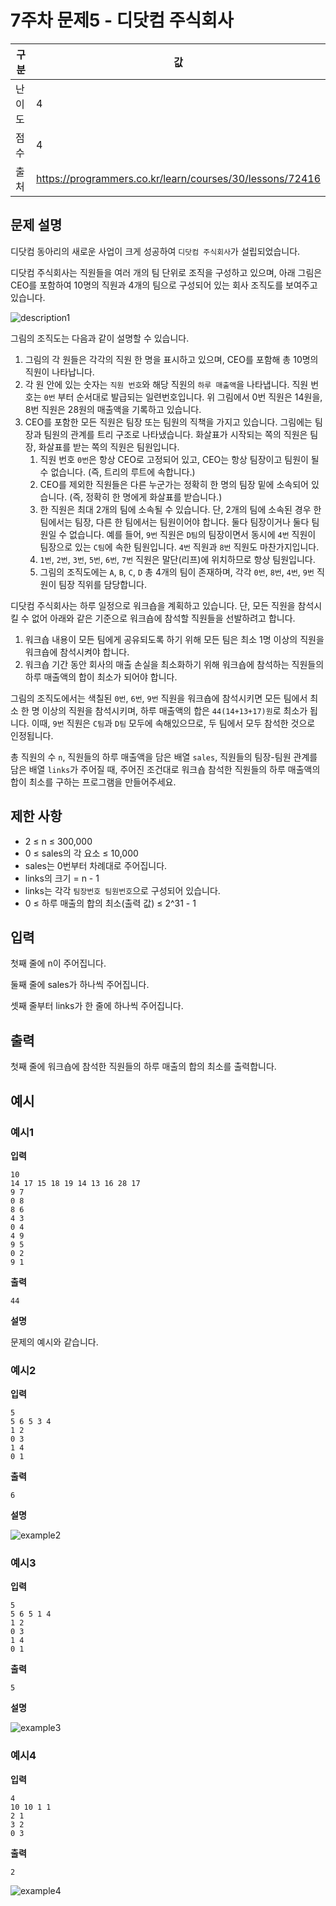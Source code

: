 # 7주차 문제5 - 디닷컴 주식회사

|구분|값|
|---|---|
|난이도|4|
|점수|4|
|출처|https://programmers.co.kr/learn/courses/30/lessons/72416|

## 문제 설명
디닷컴 동아리의 새로운 사업이 크게 성공하여 `디닷컴 주식회사`가 설립되었습니다.

디닷컴 주식회사는 직원들을 여러 개의 팀 단위로 조직을 구성하고 있으며, 아래 그림은 CEO를 포함하여 10명의 직원과 4개의 팀으로 구성되어 있는 회사 조직도를 보여주고 있습니다.

![description1](./images/description1.png)

그림의 조직도는 다음과 같이 설명할 수 있습니다.

1. 그림의 각 원들은 각각의 직원 한 명을 표시하고 있으며, CEO를 포함해 총 10명의 직원이 나타납니다.
2. 각 원 안에 있는 숫자는 `직원 번호`와 해당 직원의 `하루 매출액`을 나타냅니다. 직원 번호는 `0번` 부터 순서대로 발급되는 일련번호입니다. 위 그림에서 0번 직원은 14원을, 8번 직원은 28원의 매출액을 기록하고 있습니다.
3. CEO를 포함한 모든 직원은 팀장 또는 팀원의 직책을 가지고 있습니다. 그림에는 팀장과 팀원의 관계를 트리 구조로 나타냈습니다. 화살표가 시작되는 쪽의 직원은 팀장, 화살표를 받는 쪽의 직원은 팀원입니다.
    1. 직원 번호 `0번`은 항상 CEO로 고정되어 있고, CEO는 항상 팀장이고 팀원이 될 수 없습니다. (즉, 트리의 루트에 속합니다.)
    2. CEO를 제외한 직원들은 다른 누군가는 정확히 한 명의 팀장 밑에 소속되어 있습니다. (즉, 정확히 한 명에게 화살표를 받습니다.)
    3. 한 직원은 최대 2개의 팀에 소속될 수 있습니다. 단, 2개의 팀에 소속된 경우 한 팀에서는 팀장, 다른 한 팀에서는 팀원이어야 합니다. 둘다 팀장이거나 둘다 팀원일 수 없습니다. 예를 들어, `9번` 직원은 `D팀`의 팀장이면서 동시에 `4번` 직원이 팀장으로 있는 `C팀`에 속한 팀원입니다. `4번` 직원과 `8번` 직원도 마찬가지입니다.
    4. `1번`, `2번`, `3번`, `5번`, `6번`, `7번` 직원은 말단(리프)에 위치하므로 항상 팀원입니다.
    5. 그림의 조직도에는 `A`, `B`, `C`, `D` 총 4개의 팀이 존재하며, 각각 `0번`, `8번`, `4번`, `9번` 직원이 팀장 직위를 담당합니다.

디닷컴 주식회사는 하루 일정으로 워크숍을 계획하고 있습니다. 단, 모든 직원을 참석시킬 수 없어 아래와 같은 기준으로 워크숍에 참석할 직원들을 선발하려고 합니다.

1. 워크숍 내용이 모든 팀에게 공유되도록 하기 위해 모든 팀은 최소 1명 이상의 직원을 워크숍에 참석시켜야 합니다.
2. 워크숍 기간 동안 회사의 매출 손실을 최소화하기 위해 워크숍에 참석하는 직원들의 하루 매출액의 합이 최소가 되어야 합니다.

그림의 조직도에서는 색칠된 `0번`, `6번`, `9번` 직원을 워크숍에 참석시키면 모든 팀에서 최소 한 명 이상의 직원을 참석시키며, 하루 매출액의 합은 `44(14+13+17)원`로 최소가 됩니다. 이때, `9번` 직원은 `C팀`과 `D팀` 모두에 속해있으므로, 두 팀에서 모두 참석한 것으로 인정됩니다.

총 직원의 수 `n`, 직원들의 하루 매출액을 담은 배열 `sales`, 직원들의 팀장-팀원 관계를 담은 배열 `links`가 주어질 때, 주어진 조건대로 워크숍 참석한 직원들의 하루 매출액의 합이 최소를 구하는 프로그램을 만들어주세요.


## 제한 사항
- 2 ≤ n ≤ 300,000
- 0 ≤ sales의 각 요소 ≤ 10,000
- sales는 0번부터 차례대로 주어집니다.
- links의 크기 = n - 1
- links는 각각 `팀장번호 팀원번호`으로 구성되어 있습니다.
- 0 ≤ 하루 매출의 합의 최소(출력 값) ≤ 2^31 - 1

## 입력
첫째 줄에 n이 주어집니다.

둘째 줄에 sales가 하나씩 주어집니다.

셋째 줄부터 links가 한 줄에 하나씩 주어집니다.

## 출력
첫째 줄에 워크숍에 참석한 직원들의 하루 매출의 합의 최소를 출력합니다.

## 예시
### 예시1
**입력**
```
10
14 17 15 18 19 14 13 16 28 17
9 7
0 8
8 6
4 3
0 4
4 9
9 5
0 2
9 1
```

**출력**
```
44
```

**설명**

문제의 예시와 같습니다.


### 예시2
**입력**
```
5
5 6 5 3 4
1 2
0 3
1 4
0 1
```

**출력**
```
6
```

**설명**

![example2](./images/example2.png)


### 예시3
**입력**
```
5
5 6 5 1 4
1 2
0 3
1 4
0 1
```

**출력**
```
5
```

**설명**

![example3](./images/example3.png)


### 예시4
**입력**
```
4
10 10 1 1
2 1
3 2
0 3
```

**출력**
```
2
```

![example4](./images/example4.png)
